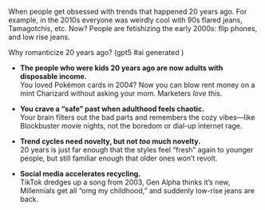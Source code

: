 When people get obsessed with trends that happened 20 years ago. For example, in the 2010s everyone was weirdly cool with 90s flared jeans, Tamagotchis, etc. Now? People are fetishizing the early 2000s: flip phones, and low rise jeans.

Why romanticize 20 years ago? (gpt5 #ai generated <!--New model drop; yay! -->)

- **The people who were kids 20 years ago are now adults with disposable income.**  
    You loved Pokémon cards in 2004? Now you can blow rent money on a mint Charizard without asking your mom. Marketers _love_ this.
    
- **You crave a “safe” past when adulthood feels chaotic.**  
    Your brain filters out the bad parts and remembers the cozy vibes—like Blockbuster movie nights, not the boredom or dial-up internet rage.
    
- **Trend cycles need novelty, but not _too_ much novelty.**  
    20 years is just far enough that the styles feel “fresh” again to younger people, but still familiar enough that older ones won’t revolt.
    
- **Social media accelerates recycling.**  
    TikTok dredges up a song from 2003, Gen Alpha thinks it’s new, Millennials get all “omg my childhood,” and suddenly low-rise jeans are back.